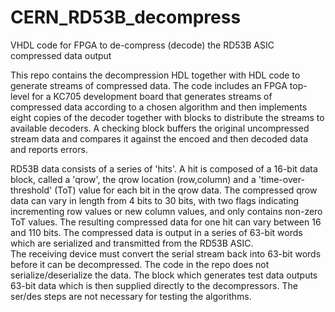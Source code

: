 # CERN_RD53B_decompress
VHDL code for FPGA to de-compress (decode) the RD53B ASIC compressed data output

This repo contains the decompression HDL together with HDL code to generate streams of compressed data.
The code includes an FPGA top-level for a KC705 development board that generates streams of compressed data according to a chosen algorithm and then implements
eight copies of the decoder together with blocks to distribute the streams to available decoders. A checking block buffers the original uncompressed stream data
and compares it against the encoed and then decoded data and reports errors.

RD53B data consists of a series of 'hits'.  A hit is composed of a 16-bit data block, called a 'qrow', the qrow location (row,column) and a 'time-over-threshold' (ToT) value for each bit in the qrow data.  The compressed qrow data can vary in length from 4 bits to 30 bits, with two flags indicating incrementing row values or new column values, and only contains non-zero ToT values. The resulting compressed data for one hit can vary between 16 and 110 bits. 
The compressed data is output in a series of 63-bit words which are serialized and transmitted from the RD53B ASIC.  
The receiving device must convert the serial stream back into 63-bit words before it can be decompressed.
The code in the repo does not serialize/deserialize the data. The block which generates test data outputs 63-bit data which is then supplied directly to the decompressors. The ser/des steps are not necessary for testing the algorithms.
